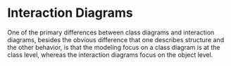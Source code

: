 # Interaction Diagrams

One of the primary differences between class diagrams and interaction diagrams, besides the obvious difference that one describes structure and the other behavior, is that the modeling focus on a class diagram is at the class level, whereas the interaction diagrams focus on the object level.
